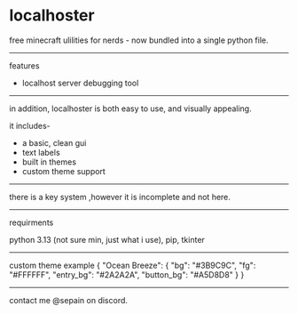# localhoster 


free minecraft ulilities for nerds - now bundled into a single python file.
___________________________________
features

- localhost server debugging tool

______________________________________________
in addition, localhoster is both easy to use, and visually appealing.

it includes-
- a basic, clean gui
- text labels
- built in themes
- custom theme support
__________________________

there is a key system ,however it is incomplete and not here.
___________________________

requirments

python 3.13 (not sure min, just what i use), pip, 
tkinter

_______________________________________
custom theme example
{
    "Ocean Breeze": {
        "bg": "#3B9C9C", 
        "fg": "#FFFFFF", 
        "entry_bg": "#2A2A2A", 
        "button_bg": "#A5D8D8"
    }
}

_______________________________________

contact me @sepain on discord.
